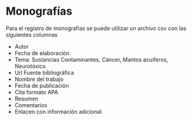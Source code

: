 # Monografías

Para el registro de monografías se puede utilizar un archivo csv con las siguientes columnas

* Autor
* Fecha de elaboración
* Tema: Sustancias Contaminantes, Cáncer, Mantos acuíferos, Neurotóxico
* Url Fuente bibliográfica
* Nombre del trabajo
* Fecha de publicación
* Cita formato APA
* Resumen
* Comentarios
* Enlacen con información adicional